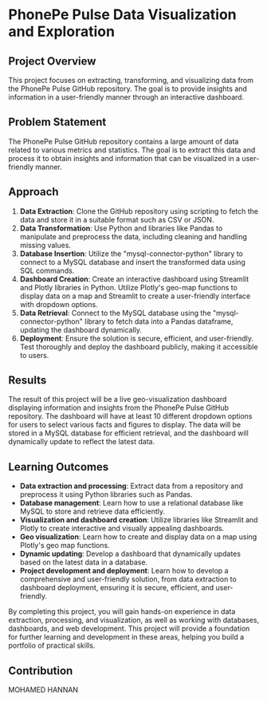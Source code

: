 # PhonePe Pulse Data Visualization and Exploration

## Project Overview

This project focuses on extracting, transforming, and visualizing data from the PhonePe Pulse GitHub repository. The goal is to provide insights and information in a user-friendly manner through an interactive dashboard.

## Problem Statement

The PhonePe Pulse GitHub repository contains a large amount of data related to various metrics and statistics. The goal is to extract this data and process it to obtain insights and information that can be visualized in a user-friendly manner.

## Approach

1. **Data Extraction**: Clone the GitHub repository using scripting to fetch the data and store it in a suitable format such as CSV or JSON.
2. **Data Transformation**: Use Python and libraries like Pandas to manipulate and preprocess the data, including cleaning and handling missing values.
3. **Database Insertion**: Utilize the "mysql-connector-python" library to connect to a MySQL database and insert the transformed data using SQL commands.
4. **Dashboard Creation**: Create an interactive dashboard using Streamlit and Plotly libraries in Python. Utilize Plotly's geo-map functions to display data on a map and Streamlit to create a user-friendly interface with dropdown options.
5. **Data Retrieval**: Connect to the MySQL database using the "mysql-connector-python" library to fetch data into a Pandas dataframe, updating the dashboard dynamically.
6. **Deployment**: Ensure the solution is secure, efficient, and user-friendly. Test thoroughly and deploy the dashboard publicly, making it accessible to users.

## Results

The result of this project will be a live geo-visualization dashboard displaying information and insights from the PhonePe Pulse GitHub repository. The dashboard will have at least 10 different dropdown options for users to select various facts and figures to display. The data will be stored in a MySQL database for efficient retrieval, and the dashboard will dynamically update to reflect the latest data.


## Learning Outcomes

- **Data extraction and processing**: Extract data from a repository and preprocess it using Python libraries such as Pandas.
- **Database management**: Learn how to use a relational database like MySQL to store and retrieve data efficiently.
- **Visualization and dashboard creation**: Utilize libraries like Streamlit and Plotly to create interactive and visually appealing dashboards.
- **Geo visualization**: Learn how to create and display data on a map using Plotly's geo map functions.
- **Dynamic updating**: Develop a dashboard that dynamically updates based on the latest data in a database.
- **Project development and deployment**: Learn how to develop a comprehensive and user-friendly solution, from data extraction to dashboard deployment, ensuring it is secure, efficient, and user-friendly.

By completing this project, you will gain hands-on experience in data extraction, processing, and visualization, as well as working with databases, dashboards, and web development. This project will provide a foundation for further learning and development in these areas, helping you build a portfolio of practical skills.

## Contribution

MOHAMED HANNAN
